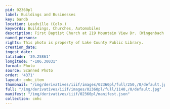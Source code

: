 ```yaml
---
pid: 02360pl
label: Buildings and Businesses
key: bandb
location: Leadville (Colo.)
keywords: Buildings, Churches, Automobiles
description: First Baptist Church at 219 Mountain View Dr. (Wingenbach Collection)
named_persons: 
rights: This photo is property of Lake County Public Library.
creation_date: 
ingest_date: 
latitude: '39.25861'
longitude: "-106.30031"
format: Photo
source: Scanned Photo
order: '4371'
layout: cmhc_item
thumbnail: "/img/derivatives/iiif/images/02360pl/full/250,/0/default.jpg"
full: "/img/derivatives/iiif/images/02360pl/full/1140,/0/default.jpg"
manifest: "/img/derivatives/iiif/02360pl/manifest.json"
collection: cmhc
---
```

